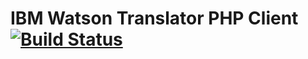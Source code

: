 # IBM Watson Translator PHP Client [![Build Status](https://travis-ci.org/sergiocarlosmorales/IBM-Watson-Translator-PHP-Client.svg?branch=master)](https://travis-ci.org/sergiocarlosmorales/IBM-Watson-Translator-PHP-Client)